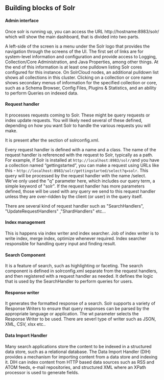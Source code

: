 ## Building blocks of Solr

#### Admin interface

Once solr is running up, you can access the URL http://hostname:8983/solr/ which will show the main dashboard, that is divided into two parts.

A left-side of the screen is a menu under the Solr logo that provides the navigation through the screens of the UI. The first set of links are for system-level information and configuration and provide access to Logging, Collection/Core Administration, and Java Properties, among other things. At the end of this information is at least one pulldown listing Solr cores configured for this instance. On SolrCloud nodes, an additional pulldown list shows all collections in this cluster. Clicking on a collection or core name shows secondary menus of information for the specified collection or core, such as a Schema Browser, Config Files, Plugins & Statistics, and an ability to perform Queries on indexed data.

#### Request handler

It processes requests coming to Solr. These might be query requests or index update requests. You will likely need several of these defined, depending on how you want Solr to handle the various requests you will make.

It is present after the <query> section of solrconfig.xml.

Every request handler is defined with a name and a class. The name of the request handler is referenced with the request to Solr, typically as a path. For example, if Solr is installed at ` http://localhost:8983/solr/ `and you have a collection named “gettingstarted”, you can make a request using URLs like this - `http://localhost:8983/solr/gettingstarted/select?q=solr`. This query will be processed by the request handler with the name /select. We’ve only used the "q" parameter here, which includes our query term, a simple keyword of "solr". If the request handler has more parameters defined, those will be used with any query we send to this request handler unless they are over-ridden by the client (or user) in the query itself.

There are several kind of request handler such as "SearchHandlers", "UpdateRequestHandlers" ,"ShardHandlers" etc...

#### Index management

This is happens via index writer and index searcher. Job of index writer is to write index, merge index, optimize whenever required. Index searcher responsible for handling query input and finding result.

#### Search Component

It is a feature of search, such as highlighting or faceting. The search component is defined in solrconfig.xml separate from the request handlers, and then registered with a request handler as needed. It defines the logic that is used by the SearchHandler to perform queries for users.

#### Response writer

It generates the formatted response of a search. Solr supports a variety of Response Writers to ensure that query responses can be parsed by the appropriate language or application. The wt parameter selects the Response Writer to be used. There are severl type of writer such as JSON, XML, CSV, xlsx etc..

#### Data Import Handler

Many search applications store the content to be indexed in a structured data store, such as a relational database. The Data Import Handler (DIH) provides a mechanism for importing content from a data store and indexing it. DIH can index content from HTTP based data sources such as RSS and ATOM feeds, e-mail repositories, and structured XML where an XPath processor is used to generate fields.

